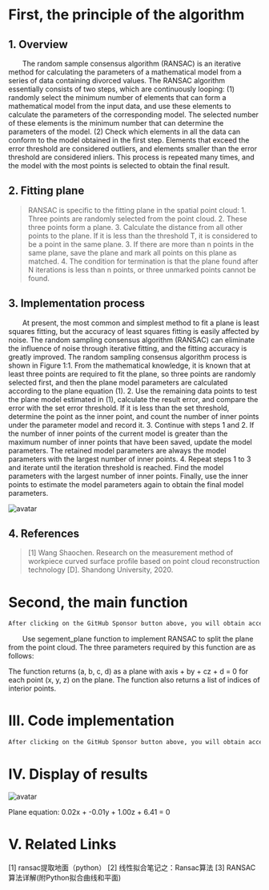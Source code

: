 #  First, the principle of the algorithm 

##  1. Overview 

   The random sample consensus algorithm (RANSAC) is an iterative method for calculating the parameters of a mathematical model from a series of data containing divorced values. The RANSAC algorithm essentially consists of two steps, which are continuously looping: (1) randomly select the minimum number of elements that can form a mathematical model from the input data, and use these elements to calculate the parameters of the corresponding model. The selected number of these elements is the minimum number that can determine the parameters of the model. (2) Check which elements in all the data can conform to the model obtained in the first step. Elements that exceed the error threshold are considered outliers, and elements smaller than the error threshold are considered inliers. This process is repeated many times, and the model with the most points is selected to obtain the final result. 

##  2. Fitting plane 

>  RANSAC is specific to the fitting plane in the spatial point cloud: 1. Three points are randomly selected from the point cloud. 2. These three points form a plane. 3. Calculate the distance from all other points to the plane. If it is less than the threshold T, it is considered to be a point in the same plane. 3. If there are more than n points in the same plane, save the plane and mark all points on this plane as matched. 4. The condition for termination is that the plane found after N iterations is less than n points, or three unmarked points cannot be found. 

##  3. Implementation process 

   At present, the most common and simplest method to fit a plane is least squares fitting, but the accuracy of least squares fitting is easily affected by noise. The random sampling consensus algorithm (RANSAC) can eliminate the influence of noise through iterative fitting, and the fitting accuracy is greatly improved. The random sampling consensus algorithm process is shown in Figure 1:1. From the mathematical knowledge, it is known that at least three points are required to fit the plane, so three points are randomly selected first, and then the plane model parameters are calculated according to the plane equation (1). 2. Use the remaining data points to test the plane model estimated in (1), calculate the result error, and compare the error with the set error threshold. If it is less than the set threshold, determine the point as the inner point, and count the number of inner points under the parameter model and record it. 3. Continue with steps 1 and 2. If the number of inner points of the current model is greater than the maximum number of inner points that have been saved, update the model parameters. The retained model parameters are always the model parameters with the largest number of inner points. 4. Repeat steps 1 to 3 and iterate until the iteration threshold is reached. Find the model parameters with the largest number of inner points. Finally, use the inner points to estimate the model parameters again to obtain the final model parameters. 

 ![avatar]( 20210516154607138.png) 

##  4. References 

>  [1] Wang Shaochen. Research on the measurement method of workpiece curved surface profile based on point cloud reconstruction technology [D]. Shandong University, 2020. 

#  Second, the main function 

  ```python  
After clicking on the GitHub Sponsor button above, you will obtain access permissions to my private code repository ( https://github.com/slowlon/my_code_bar ) to view this blog code. By searching the code number of this blog, you can find the code you need, code number is: 2024020309574465386
  ```  
   Use segement_plane function to implement RANSAC to split the plane from the point cloud. The three parameters required by this function are as follows: 

 The function returns (a, b, c, d) as a plane with axis + by + cz + d = 0 for each point (x, y, z) on the plane. The function also returns a list of indices of interior points. 

#  III. Code implementation 

  ```python  
After clicking on the GitHub Sponsor button above, you will obtain access permissions to my private code repository ( https://github.com/slowlon/my_code_bar ) to view this blog code. By searching the code number of this blog, you can find the code you need, code number is: 2024020309574465386
  ```  
#  IV. Display of results 

 ![avatar]( 20200826105012458.png) 

 Plane equation: 0.02x + -0.01y + 1.00z + 6.41 = 0  

#  V. Related Links 

 [1] ransac提取地面（python） [2] 线性拟合笔记之：Ransac算法 [3] RANSAC算法详解(附Python拟合曲线和平面) 

